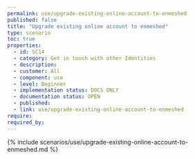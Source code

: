 ```yaml
---
permalink: use/upgrade-existing-online-account-to-enmeshed
published: false
title: "Upgrade existing online account to enmeshed"
type: scenario
toc: true
properties:
  - id: SC14
  - category: Get in touch with other Identities
  - description:
  - customer: All
  - component: use
  - level: Beginner
  - implementation status: DOCS ONLY
  - documentation status: OPEN
  - published:
  - link: use/upgrade-existing-online-account-to-enmeshed
require:
required_by:
---
```


{% include scenarios/use/upgrade-existing-online-account-to-enmeshed.md %}
